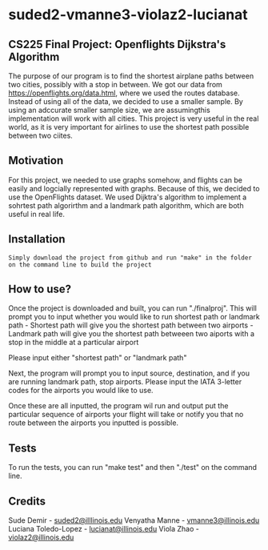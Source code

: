# suded2-vmanne3-violaz2-lucianat

## CS225 Final Project: Openflights Dijkstra's Algorithm 

The purpose of our program is to find the shortest airplane paths between two cities, possibly with a stop in 
between. We got our data from https://openflights.org/data.html, where we used the routes database. Instead of
using all of the data, we decided to use a smaller sample. By using an adccurate smaller sample size, we are assumingthis implementation will work with all cities. This project is very useful in the real world, as it is very important for airlines to use the shortest path possible between two ciites.

## Motivation

For this project, we needed to use graphs somehow, and flights can be easily and logcially represented with graphs. Because of this, we decided to use the OpenFlights dataset. We used Dijktra's algorithm to implement a sohrtest path algorirthm and a landmark path algorithm, which are both useful in real life.

## Installation

    Simply download the project from github and run "make" in the folder on the command line to build the project

## How to use? 

Once the project is downloaded and built, you can run "./finalproj". This will prompt you to input whether you would like to run shortest path or landmark path
    - Shortest path will give you the shortest path between two airports
    - Landmark path will give you the shortest path betweeen two aiports with a stop in the middle at a 
    particular airport

Please input either "shortest path" or "landmark path"

Next, the program will prompt you to input source, destination, and if you are running landmark path, stop airports. Please input the IATA 3-letter codes for the airports you would like to use.

Once these are all inputted, the program wil run and output put the particular sequence of airports your flight will take or notify you that no route between the airports you inputted is possible.

## Tests

To run the tests, you can run "make test" and then "./test" on the command line.

## Credits
Sude Demir - suded2@illlinois.edu
Venyatha Manne - vmanne3@illinois.edu
Luciana Toledo-Lopez - lucianat@illinois.edu
Viola Zhao - violaz2@illinois.edu